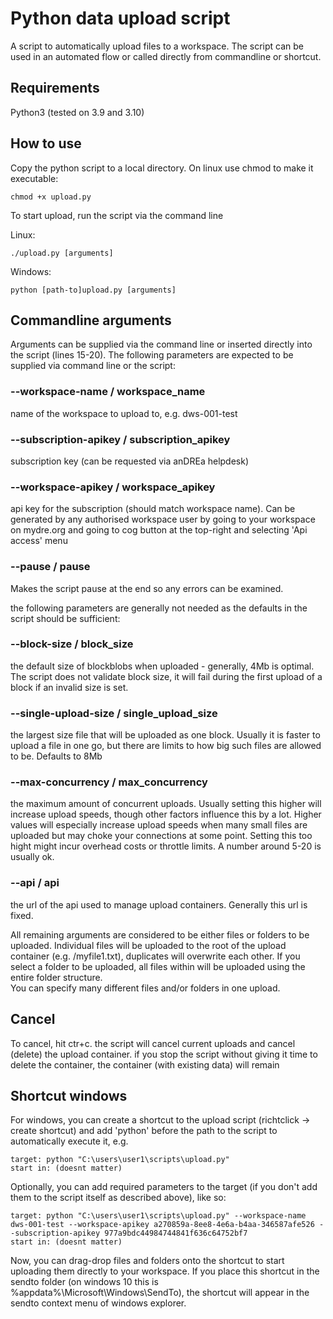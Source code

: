 # Python data upload script

A script to automatically upload files to a workspace. The script can be used in an automated flow or called directly from commandline or shortcut.

## Requirements

Python3 (tested on 3.9 and 3.10)

## How to use

Copy the python script to a local directory.
On linux use chmod to make it executable:

    chmod +x upload.py


To start upload, run the script via the command line

Linux:

    ./upload.py [arguments]

Windows:

    python [path-to]upload.py [arguments]
 
## Commandline arguments
Arguments can be supplied via the command line or inserted directly into the script (lines 15-20).
The following parameters are expected to be supplied via command line or the script:

### --workspace-name / workspace_name  
name of the workspace to upload to, e.g. dws-001-test  

### --subscription-apikey / subscription_apikey  
subscription key (can be requested via anDREa helpdesk)  

### --workspace-apikey / workspace_apikey  
api key for the subscription (should match workspace name). Can be generated by any authorised workspace user by going to your workspace on mydre.org and going to cog button at the top-right and selecting 'Api access' menu  

### --pause / pause
Makes the script pause at the end so any errors can be examined.

the following parameters are generally not needed as the defaults in the script should be sufficient:

### --block-size / block_size  
the default size of blockblobs when uploaded - generally, 4Mb is optimal. The script does not validate block size, it will fail during the first upload of a block if an invalid size is set.  

### --single-upload-size / single_upload_size  
the largest size file that will be uploaded as one block. Usually it is faster to upload a file in one go, but there are limits to how big such files are allowed to be. Defaults to 8Mb  

### --max-concurrency / max_concurrency   
the maximum amount of concurrent uploads. Usually setting this higher will increase upload speeds, though other factors influence this by a lot. Higher values will especially increase upload speeds when many small files are uploaded but may choke your connections at some point. Setting this too hight might incur overhead costs or throttle limits. A number around 5-20 is usually ok.  

### --api / api  
the url of the api used to manage upload containers. Generally this url is fixed.  


All remaining arguments are considered to be either files or folders to be uploaded. Individual files will be uploaded to the root of the upload container (e.g. /myfile1.txt), duplicates will overwrite each other. If you select a folder to be uploaded, all files within will be uploaded using the entire folder structure.  
You can specify many different files and/or folders in one upload.  

## Cancel

To cancel, hit ctr+c. the script will cancel current uploads and cancel (delete) the upload container. if you stop the script without giving it time to delete the container, the container (with existing data) will remain

## Shortcut windows

For windows, you can create a shortcut to the upload script (richtclick -> create shortcut) and add 'python' before the path to the script to automatically execute it, e.g.

    target: python "C:\users\user1\scripts\upload.py"
    start in: (doesnt matter)

Optionally, you can add required parameters to the target (if you don't add them to the script itself as described above), like so:

    target: python "C:\users\user1\scripts\upload.py" --workspace-name dws-001-test --workspace-apikey a270859a-8ee8-4e6a-b4aa-346587afe526 --subscription-apikey 977a9bdc44984744841f636c64752bf7
    start in: (doesnt matter)

Now, you can drag-drop files and folders onto the shortcut to start uploading them directly to your workspace.
If you place this shortcut in the sendto folder (on windows 10 this is %appdata%\Microsoft\Windows\SendTo), the shortcut will appear in the sendto context menu of windows explorer.
